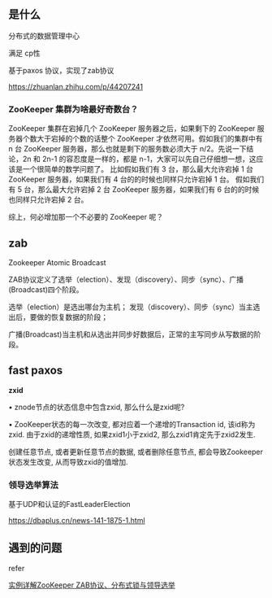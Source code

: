 ## 是什么

分布式的数据管理中心

满足 cp性

基于paxos 协议，实现了zab协议

https://zhuanlan.zhihu.com/p/44207241



### ZooKeeper 集群为啥最好奇数台？

ZooKeeper 集群在宕掉几个 ZooKeeper 服务器之后，如果剩下的 ZooKeeper 服务器个数大于宕掉的个数的话整个 ZooKeeper 才依然可用。假如我们的集群中有 n 台 ZooKeeper 服务器，那么也就是剩下的服务数必须大于 n/2。先说一下结论，2n 和 2n-1 的容忍度是一样的，都是 n-1，大家可以先自己仔细想一想，这应该是一个很简单的数学问题了。 比如假如我们有 3 台，那么最大允许宕掉 1 台 ZooKeeper 服务器，如果我们有 4 台的的时候也同样只允许宕掉 1 台。 假如我们有 5 台，那么最大允许宕掉 2 台 ZooKeeper 服务器，如果我们有 6 台的的时候也同样只允许宕掉 2 台。

综上，何必增加那一个不必要的 ZooKeeper 呢？





## zab

Zookeeper Atomic Broadcast

ZAB协议定义了选举（election）、发现（discovery）、同步（sync）、广播(Broadcast)四个阶段。

选举（election）是选出哪台为主机；
发现（discovery）、同步（sync）当主选出后，要做的恢复数据的阶段；

广播(Broadcast)当主机和从选出并同步好数据后，正常的主写同步从写数据的阶段。

## fast paxos





**zxid**

• znode节点的状态信息中包含zxid, 那么什么是zxid呢?

• ZooKeeper状态的每一次改变, 都对应着一个递增的Transaction id, 该id称为zxid. 由于zxid的递增性质, 如果zxid1小于zxid2, 那么zxid1肯定先于zxid2发生.

创建任意节点, 或者更新任意节点的数据, 或者删除任意节点, 都会导致Zookeeper状态发生改变, 从而导致zxid的值增加.





### **领导选举算法**

 基于UDP和认证的FastLeaderElection

https://dbaplus.cn/news-141-1875-1.html






## 遇到的问题





refer

[实例详解ZooKeeper ZAB协议、分布式锁与领导选举](https://dbaplus.cn/news-141-1875-1.html)